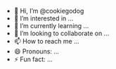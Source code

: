 - 👋 Hi, I’m @cookiegodog
- 👀 I’m interested in ...
- 🌱 I’m currently learning ...
- 💞️ I’m looking to collaborate on ...
- 📫 How to reach me ...
- 😄 Pronouns: ...
- ⚡ Fun fact: ...

<!---
cookiegodog/cookiegodog is a ✨ special ✨ repository because its `README.md` (this file) appears on your GitHub profile.
You can click the Preview link to take a look at your changes.
--->
